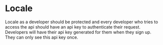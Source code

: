 # Locale
Locale as a developer should be protected and every developer who tries to access the api should have an api key to authenticate their request. Developers will have their api key generated for them when they sign up. They can only see this api key once.